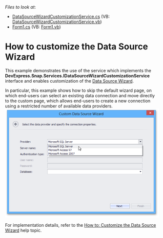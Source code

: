 <!-- default file list -->
*Files to look at*:

* [DataSourceWizardCustomizationService.cs](./CS/CustomizeWizardExample/DataSourceWizardCustomizationService.cs) (VB: [DataSourceWizardCustomizationService.vb](./VB/CustomizeWizardExample/DataSourceWizardCustomizationService.vb))
* [Form1.cs](./CS/CustomizeWizardExample/Form1.cs) (VB: [Form1.vb](./VB/CustomizeWizardExample/Form1.vb))
<!-- default file list end -->
# How to customize the Data Source Wizard


<p>This example demonstrates the use of the service which implements the <strong>DevExpress.Snap.Services.IDataSourceWizardCustomizationService</strong> interface and enables customization of the <a href="https://documentation.devexpress.com/#WindowsForms/CustomDocument15603">Data Source Wizard</a>.</p>
<p>In particular, this example shows how to skip the default wizard page, on which end-users can select an existing data connection and move directly to the custom page, which allows end-users to create a new connection using a restricted number of available data providers.<br /><img src="https://raw.githubusercontent.com/DevExpress-Examples/how-to-customize-the-data-source-wizard-t307510/15.2.10+/media/33e09b3b-878b-11e5-80bf-00155d62480c.png"></p>
<p>For implementation details, refer to the <a href="https://documentation.devexpress.com/#WindowsForms/CustomDocument114899">How to: Customize the Data Source Wizard</a> help topic.</p>

<br/>


